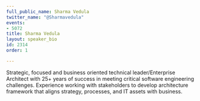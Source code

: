 ```yaml
---
full_public_name: Sharma Vedula
twitter_name: "@Sharmavedula"
events:
- 5072
title: Sharma Vedula
layout: speaker_bio
id: 2314
order: 1

---
```

Strategic, focused and business oriented technical leader/Enterprise Architect with 25+ years of success in meeting critical software engineering challenges. Experience working with stakeholders to develop architecture framework that aligns strategy, processes, and IT assets with business.